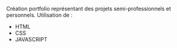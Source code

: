 Création portfolio représentant des projets semi-professionnels et personnels. 
Utilisation de : 
- HTML
- CSS
- JAVASCRIPT


